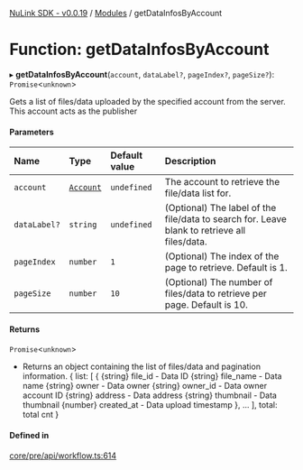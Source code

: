 [NuLink SDK - v0.0.19](../README.md) / [Modules](../modules.md) / getDataInfosByAccount

# Function: getDataInfosByAccount

▸ **getDataInfosByAccount**(`account`, `dataLabel?`, `pageIndex?`, `pageSize?`): `Promise`<`unknown`\>

Gets a list of files/data uploaded by the specified account from the server. This account acts as the publisher

#### Parameters

| Name | Type | Default value | Description |
| :------ | :------ | :------ | :------ |
| `account` | [`Account`](../classes/Account.md) | `undefined` | The account to retrieve the file/data list for. |
| `dataLabel?` | `string` | `undefined` | (Optional) The label of the file/data to search for. Leave blank to retrieve all files/data. |
| `pageIndex` | `number` | `1` | (Optional) The index of the page to retrieve. Default is 1. |
| `pageSize` | `number` | `10` | (Optional) The number of files/data to retrieve per page. Default is 10. |

#### Returns

`Promise`<`unknown`\>

- Returns an object containing the list of files/data and pagination information.
            {
                list: [
                  {
                    {string} file_id - Data ID
                    {string} file_name - Data name
                    {string} owner - Data owner
                    {string} owner_id - Data owner account ID
                    {string} address - Data address
                    {string} thumbnail - Data thumbnail
                    {number} created_at - Data upload timestamp
                  },
                  ...
                ],
                total: total cnt
            }

#### Defined in

[core/pre/api/workflow.ts:614](https://github.com/NuLink-network/nulink-sdk/blob/3448e77/src/core/pre/api/workflow.ts#L614)

